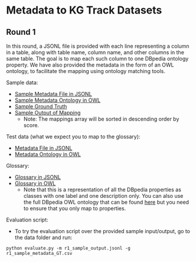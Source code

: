# Metadata to KG Track Datasets

## Round 1

In this round, a JSONL file is provided with each line representing a column in a table, along with table name, column name, and other columns in the same table. The goal is to map each such column to one DBpedia ontology property. We have also provided the metadata in the form of an OWL ontology, to facilitate the mapping using ontology matching tools.

Sample data:
- [Sample Metadata File in JSONL](r1_sample_metadata.jsonl)
- [Sample Metadata Ontology in OWL](r1_sample_metadata.owl)
- [Sample Ground Truth](r1_sample_GT.csv)
- [Sample Output of Mapping](r1_sample_output.jsonl)
  - Note: The mappings array will be sorted in descending order by score.

Test data (what we expect you to map to the glossary):
- [Metadata File in JSONL](r1_test_metadata.jsonl)
- [Metadata Ontology in OWL](r1_test_metadata.owl)

Glossary:
- [Glossary in JSONL](r1_glossary.jsonl)
- [Glossary in OWL](r1_glossary.owl)
  - Note that this is a representation of all the DBpedia properties as classes with one label and one description only. You can also use the full DBpedia OWL ontology that can be found [here](https://github.com/dbpedia/dbpedia/tree/master/ontology) but you need to ensure that you only map to properties.

Evaluation script:
- To try the evaluation script over the provided sample input/output, go to the data folder and run:
```
python evaluate.py -m r1_sample_output.jsonl -g r1_sample_metadata_GT.csv
```
